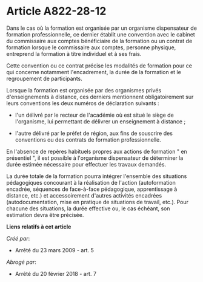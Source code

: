 # Article A822-28-12

Dans le cas où la formation est organisée par un organisme dispensateur de formation professionnelle, ce dernier établit une
convention avec le cabinet du commissaire aux comptes bénéficiaire de la formation ou un contrat de formation lorsque le
commissaire aux comptes, personne physique, entreprend la formation à titre individuel et à ses frais. 

Cette convention ou ce contrat précise les modalités de formation pour ce qui concerne notamment l'encadrement, la durée de
la formation et le regroupement de participants. 

Lorsque la formation est organisée par des organismes privés d'enseignements à distance, ces derniers mentionnent
obligatoirement sur leurs conventions les deux numéros de déclaration suivants : 

- l'un délivré par le recteur de l'académie où est situé le siège de l'organisme, lui permettant de délivrer un enseignement
à distance ; 

- l'autre délivré par le préfet de région, aux fins de souscrire des conventions ou des contrats de formation
professionnelle. 

En l'absence de repères habituels propres aux actions de formation " en présentiel ", il est possible à l'organisme
dispensateur de déterminer la durée estimée nécessaire pour effectuer les travaux demandés. 

La durée totale de la formation pourra intégrer l'ensemble des situations pédagogiques concourant à la réalisation de
l'action (autoformation encadrée, séquences de face-à-face pédagogique, apprentissage à distance, etc.) et accessoirement
d'autres activités encadrées (autodocumentation, mise en pratique de situations de travail, etc.). Pour chacune des
situations, la durée effective ou, le cas échéant, son estimation devra être précisée.

**Liens relatifs à cet article**

_Créé par_:

  - Arrêté du 23 mars 2009 - art. 5

_Abrogé par_:

  - Arrêté du 20 février 2018 - art. 7
